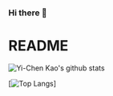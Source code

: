 ### Hi there 👋

<!--
**fireblue95/fireblue95** is a ✨ _special_ ✨ repository because its `README.md` (this file) appears on your GitHub profile.

Here are some ideas to get you started:

- 🔭 I’m currently working on ...
- 🌱 I’m currently learning ...
- 👯 I’m looking to collaborate on ...
- 🤔 I’m looking for help with ...
- 💬 Ask me about ...
- 📫 How to reach me: ...
- 😄 Pronouns: ...
- ⚡ Fun fact: ...
-->

# README

![Yi-Chen Kao's github stats](https://github-readme-stats.vercel.app/api?username=fireblue95&theme=vue-dark&show_icons=true)

<!-- [![Top Langs](https://github-readme-stats.vercel.app/api/top-langs/?username=fireblue95&langs_count=10&layout=compact)] -->

<!-- [![Top Langs](https://github-readme-stats.vercel.app/api/top-langs/?username=fireblue95&layout=donut&langs_count=10)] -->

<!-- 
[![Top Langs](https://github-readme-stats.vercel.app/api/top-langs/?username=fireblue95&layout=donut-vertical&langs_count=10)] -->

[![Top Langs](https://github-readme-stats.vercel.app/api/top-langs/?username=fireblue95&layout=pie&langs_count=10)]
